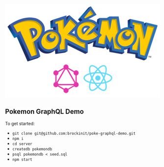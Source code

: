 ![Alt text](/pokemon_react.jpg?raw=true)

## Pokemon GraphQL Demo

To get started: 
- `git clone git@github.com:brockinit/poke-graphql-demo.git`
- `npm i`
- `cd server`
- `createdb pokemondb`
- `psql pokemondb < seed.sql`
- `npm start`